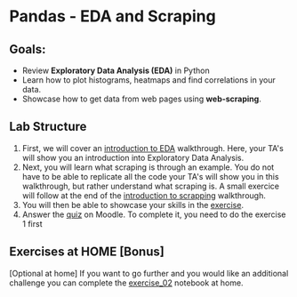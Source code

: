 # Pandas - EDA and Scraping

## Goals:

- Review **Exploratory Data Analysis (EDA)** in Python
- Learn how to plot histograms, heatmaps and find correlations in your data.
- Showcase how to get data from web pages using **web-scraping**.

## Lab Structure
1. First, we will cover an [introduction to EDA](https://github.com/michalis0/Business-Intelligence-and-Analytics/blob/master/labs/04%20-%20Pandas%20and%20Data%20Cleaning/Walkthrough/Introduction_to_EDA2025.ipynb) walkthrough. Here, your TA's will show you an introduction into Exploratory Data Analysis.
2. Next, you will learn what scraping is through an example. You do not have to be able to replicate all the code your TA's will show you in this walkthrough, but rather understand what scraping is. A small exercice will follow at the end of the [introduction to scrapping](https://github.com/michalis0/Business-Intelligence-and-Analytics/blob/master/labs/04%20-%20Pandas%20and%20Data%20Cleaning/Walkthrough/Walkthrough_04_Scraping_2025.ipynb) walkthrough.
3. You will then be able to showcase your skills in the [exercise](https://github.com/michalis0/Business-Intelligence-and-Analytics/blob/master/labs/04%20-%20Pandas%20and%20Data%20Cleaning/Exercises/exercise_01.ipynb).
4. Answer the [quiz](https://moodle.unil.ch/mod/quiz/view.php?id=1880055) on Moodle. To complete it, you need to do the exercise 1 first


## Exercises at HOME [Bonus]
[Optional at home] If you want to go further and you would like an additional challenge you can complete the [exercise_02](https://github.com/michalis0/Business-Intelligence-and-Analytics/blob/master/labs/04%20-%20Pandas%20and%20Data%20Cleaning/Exercises/exercise_02.ipynb) notebook at home.
